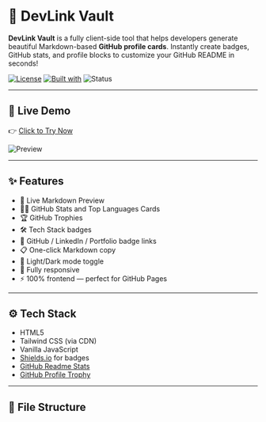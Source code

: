 # 🚀 DevLink Vault

**DevLink Vault** is a fully client-side tool that helps developers generate beautiful Markdown-based **GitHub profile cards**. Instantly create badges, GitHub stats, and profile blocks to customize your GitHub README in seconds!

[![License](https://img.shields.io/badge/License-MIT-blue.svg)](https://opensource.org/licenses/MIT)
[![Built with](https://img.shields.io/badge/Built%20with-HTML%2C%20TailwindCSS%2C%20JavaScript-blueviolet)](#-tech-stack)
![Status](https://img.shields.io/badge/status-Active-success)

---

## 🔗 Live Demo

👉 [Click to Try Now](https://raghul202.github.io/DevLink-Vault/)

![Preview](https://raw.githubusercontent.com/raghul202/DevLink-Vault/main/preview.png)

---

## ✨ Features

- 🧾 Live Markdown Preview
- 🧑‍💻 GitHub Stats and Top Languages Cards
- 🏆 GitHub Trophies
- 🛠️ Tech Stack badges
- 📎 GitHub / LinkedIn / Portfolio badge links
- 📋 One-click Markdown copy
- 🌙 Light/Dark mode toggle
- 📱 Fully responsive
- ⚡ 100% frontend — perfect for GitHub Pages

---

## ⚙️ Tech Stack

- HTML5  
- Tailwind CSS (via CDN)  
- Vanilla JavaScript  
- [Shields.io](https://shields.io/) for badges  
- [GitHub Readme Stats](https://github.com/anuraghazra/github-readme-stats)  
- [GitHub Profile Trophy](https://github.com/ryo-ma/github-profile-trophy)

---

## 📁 File Structure

